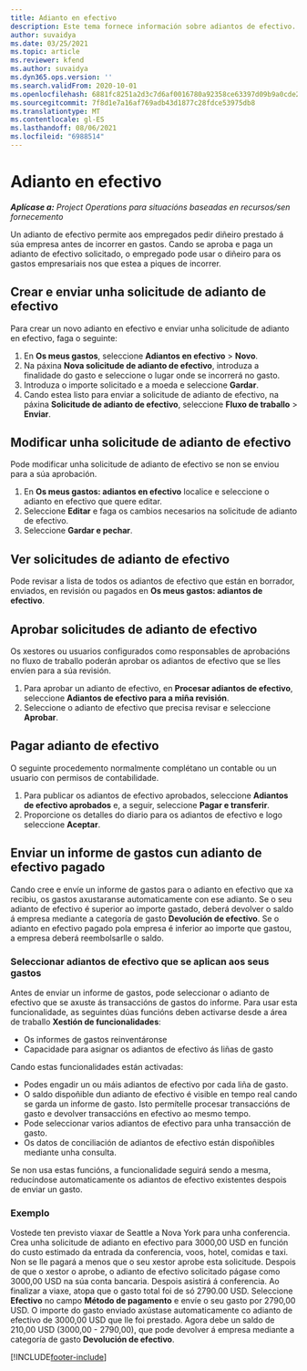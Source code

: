 ```yaml
---
title: Adianto en efectivo
description: Este tema fornece información sobre adiantos de efectivo.
author: suvaidya
ms.date: 03/25/2021
ms.topic: article
ms.reviewer: kfend
ms.author: suvaidya
ms.dyn365.ops.version: ''
ms.search.validFrom: 2020-10-01
ms.openlocfilehash: 6881fc8251a2d3c7d6af0016780a92358ce63397d09b9a0cde201126cd2912cc
ms.sourcegitcommit: 7f8d1e7a16af769adb43d1877c28fdce53975db8
ms.translationtype: MT
ms.contentlocale: gl-ES
ms.lasthandoff: 08/06/2021
ms.locfileid: "6988514"
---
```

# <a name="cash-advance"></a>Adianto en efectivo

_**Aplícase a:** Project Operations para situacións baseadas en recursos/sen fornecemento_

Un adianto de efectivo permite aos empregados pedir diñeiro prestado á súa empresa antes de incorrer en gastos. Cando se aproba e paga un adianto de efectivo solicitado, o empregado pode usar o diñeiro para os gastos empresariais nos que estea a piques de incorrer. 

## <a name="create-and-submit-a-cash-advance-request"></a>Crear e enviar unha solicitude de adianto de efectivo
Para crear un novo adianto en efectivo e enviar unha solicitude de adianto en efectivo, faga o seguinte: 

1. En **Os meus gastos**, seleccione **Adiantos en efectivo** > **Novo**. 
2. Na páxina **Nova solicitude de adianto de efectivo**, introduza a finalidade do gasto e seleccione o lugar onde se incorrerá no gasto.
3. Introduza o importe solicitado e a moeda e seleccione **Gardar**. 
4. Cando estea listo para enviar a solicitude de adianto de efectivo, na páxina **Solicitude de adianto de efectivo**, seleccione **Fluxo de traballo** > **Enviar**.

## <a name="modify-a-cash-advance-request"></a>Modificar unha solicitude de adianto de efectivo

Pode modificar unha solicitude de adianto de efectivo se non se enviou para a súa aprobación.

1. En **Os meus gastos: adiantos en efectivo** localice e seleccione o adianto en efectivo que quere editar.
2. Seleccione **Editar** e faga os cambios necesarios na solicitude de adianto de efectivo. 
3. Seleccione **Gardar e pechar**.


## <a name="view-cash-advance-requests"></a>Ver solicitudes de adianto de efectivo
Pode revisar a lista de todos os adiantos de efectivo que están en borrador, enviados, en revisión ou pagados en **Os meus gastos: adiantos de efectivo**. 

## <a name="approve-cash-advance-requests"></a>Aprobar solicitudes de adianto de efectivo

Os xestores ou usuarios configurados como responsables de aprobacións no fluxo de traballo poderán aprobar os adiantos de efectivo que se lles envíen para a súa revisión. 

1. Para aprobar un adianto de efectivo, en **Procesar adiantos de efectivo**, seleccione **Adiantos de efectivo para a miña revisión**.
2. Seleccione o adianto de efectivo que precisa revisar e seleccione **Aprobar**.  

## <a name="pay-cash-advances"></a>Pagar adianto de efectivo 
O seguinte procedemento normalmente complétano un contable ou un usuario con permisos de contabilidade.

1. Para publicar os adiantos de efectivo aprobados, seleccione **Adiantos de efectivo aprobados** e, a seguir, seleccione **Pagar e transferir**.  
2. Proporcione os detalles do diario para os adiantos de efectivo e logo seleccione **Aceptar**. 

## <a name="submit-an-expense-report-against-a-paid-cash-advance"></a>Enviar un informe de gastos cun adianto de efectivo pagado 

Cando cree e envíe un informe de gastos para o adianto en efectivo que xa recibiu, os gastos axustaranse automaticamente con ese adianto. Se o seu adianto de efectivo é superior ao importe gastado, deberá devolver o saldo á empresa mediante a categoría de gasto **Devolución de efectivo**. Se o adianto en efectivo pagado pola empresa é inferior ao importe que gastou, a empresa deberá reembolsarlle o saldo. 

### <a name="select-cash-advances-that-apply-to-your-expenses"></a>Seleccionar adiantos de efectivo que se aplican aos seus gastos
Antes de enviar un informe de gastos, pode seleccionar o adianto de efectivo que se axuste ás transaccións de gastos do informe. Para usar esta funcionalidade, as seguintes dúas funcións deben activarse desde a área de traballo **Xestión de funcionalidades**:

  - Os informes de gastos reinventáronse
  - Capacidade para asignar os adiantos de efectivo ás liñas de gasto
 
 Cando estas funcionalidades están activadas:
 
  - Podes engadir un ou máis adiantos de efectivo por cada liña de gasto.
  - O saldo dispoñible dun adianto de efectivo é visible en tempo real cando se garda un informe de gasto. Isto permítelle procesar transaccións de gasto e devolver transaccións en efectivo ao mesmo tempo.
  - Pode seleccionar varios adiantos de efectivo para unha transacción de gasto.
  - Os datos de conciliación de adiantos de efectivo están dispoñibles mediante unha consulta. 
 
Se non usa estas funcións, a funcionalidade seguirá sendo a mesma, reducíndose automaticamente os adiantos de efectivo existentes despois de enviar un gasto.

### <a name="example"></a>Exemplo 
Vostede ten previsto viaxar de Seattle a Nova York para unha conferencia. Crea unha solicitude de adianto en efectivo para 3000,00 USD en función do custo estimado da entrada da conferencia, voos, hotel, comidas e taxi. Non se lle pagará a menos que o seu xestor aprobe esta solicitude. Despois de que o xestor o aprobe, o adianto de efectivo solicitado págase como 3000,00 USD na súa conta bancaria. Despois asistirá á conferencia. Ao finalizar a viaxe, atopa que o gasto total foi de só 2790.00 USD. Seleccione **Efectivo** no campo **Método de pagamento** e envíe o seu gasto por 2790,00 USD. O importe do gasto enviado axústase automaticamente co adianto de efectivo de 3000,00 USD que lle foi prestado. Agora debe un saldo de 210,00 USD (3000,00 - 2790,00), que pode devolver á empresa mediante a categoría de gasto **Devolución de efectivo**.



[!INCLUDE[footer-include](../includes/footer-banner.md)]
